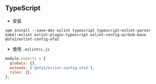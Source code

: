## TypeScript

- 安装

```
npm install --save-dev eslint typescript typescript-eslint-parser babel-eslint eslint-plugin-typescript eslint-config-airbnb-base @ofa2/eslint-config-ofa2
```

- 使用 `.eslintrc.js`

```js
module.exports = {
  globals: {},
  extends: ['@ofa2/eslint-config-ofa2'],
  rules: {},
};
```
